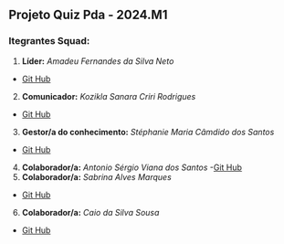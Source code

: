 ## Projeto Quiz Pda - 2024.M1

### Itegrantes Squad:
1. **Líder:** _Amadeu Fernandes da Silva Neto_
- [Git Hub](#)
2. **Comunicador:** _Kozikla Sanara Criri Rodrigues_
- [Git Hub](#)
3. **Gestor/a do conhecimento:** _Stéphanie Maria Câmdido dos Santos_
- [Git Hub](#)
4. **Colaborador/a:** _Antonio Sérgio Viana dos Santos_
-[Git Hub](https://github.com/web-development-ser)
5. **Colaborador/a:** _Sabrina Alves Marques_
- [Git Hub](#)
6. **Colaborador/a:** _Caio da Silva Sousa_
- [Git Hub](#)